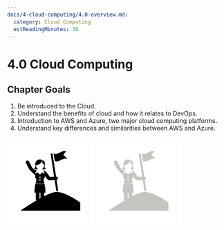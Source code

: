 ```yaml
---
docs/4-cloud-computing/4.0-overview.md:
  category: Cloud Computing
  estReadingMinutes: 30
---
```


# 4.0 Cloud Computing

## Chapter Goals

 1. Be introduced to the Cloud.
 2. Understand the benefits of cloud and how it relates to DevOps.
 3. Introduction to AWS and Azure, two major cloud computing platforms.
 4. Understand key differences and similarities between AWS and Azure.

![goals image](../../img/goals_light.svg ':size=100x100 :class=light-mode-icon :alt= goals image; light mode')
![goals image](../../img/goals_dark.svg ':size=100x100 :class=dark-mode-icon :alt= goals image; dark mode')
